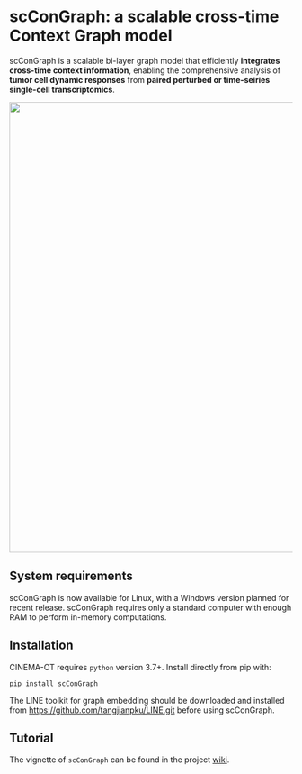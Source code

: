 # scConGraph: a scalable cross-time Context Graph model
scConGraph is a scalable bi-layer graph model that efficiently **integrates cross-time context information**, enabling the comprehensive analysis of **tumor cell dynamic responses** from **paired perturbed or time-seiries single-cell transcriptomics**.

<p align="center">
  <img width="800"  src="https://github.com/Li-Xinqi/scConGraph/assets/53567070/410b5b7f-b4e7-4b63-906f-049799ef22f1">
</p>


## System requirements
scConGraph is now available for Linux, with a Windows version planned for recent release. scConGraph requires only a standard computer with enough RAM to perform in-memory computations.

## Installation
CINEMA-OT requires `python` version 3.7+.  Install directly from pip with:

    pip install scConGraph
    
The LINE toolkit for graph embedding should be downloaded and installed from https://github.com/tangjianpku/LINE.git before using scConGraph. 

## Tutorial
The vignette of `scConGraph` can be found in the project [wiki](https://github.com/Li-Xinqi/scConGraph/wiki/scConGraph).
